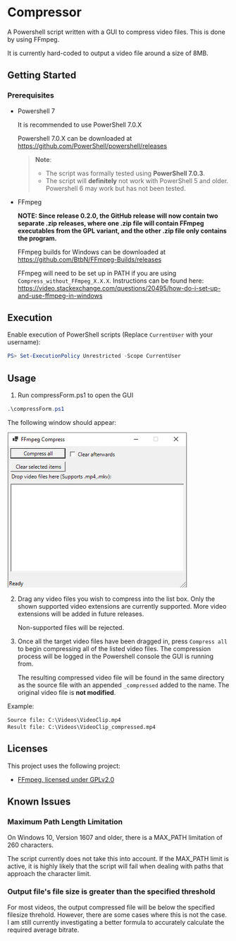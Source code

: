 # Compressor

A Powershell script written with a GUI to compress video files. This is done by using FFmpeg.

 It is currently hard-coded to output a video file around a size of 8MB.

## Getting Started

### Prerequisites

- Powershell 7
    
    It is recommended to use PowerShell 7.0.X

    Powershell 7.0.X can be downloaded at https://github.com/PowerShell/powershell/releases

    > **Note**:
    > - The script was formally tested using **PowerShell 7.0.3**.
    > - The script will **definitely** not work with PowerShell 5 and older. Powershell 6 may work but has not been tested.

- FFmpeg  

    **NOTE: Since release 0.2.0, the GitHub release will now contain two separate .zip releases, where one .zip file will contain FFmpeg executables from the GPL variant, and the other .zip file only contains the program.**

    FFmpeg builds for Windows can be downloaded at https://github.com/BtbN/FFmpeg-Builds/releases

    FFmpeg will need to be set up in PATH if you are using `Compress_without_FFmpeg_X.X.X`. Instructions can be found here: https://video.stackexchange.com/questions/20495/how-do-i-set-up-and-use-ffmpeg-in-windows


## Execution

Enable execution of PowerShell scripts (Replace `CurrentUser` with your username):

```powershell
PS> Set-ExecutionPolicy Unrestricted -Scope CurrentUser
```

## Usage

1. Run compressForm.ps1 to open the GUI

```powershell
.\compressForm.ps1
```

The following window should appear:

![Main UI](assets/main_ui.png)

2. Drag any video files you wish to compress into the list box. Only the shown supported video extensions are currently supported. More video extensions will be added in future releases.

    Non-supported files will be rejected.

3. Once all the target video files have been dragged in, press `Compress all` to begin compressing all of the listed video files. The compression process will be logged in the Powershell console the GUI is running from.

    The resulting compressed video file will be found in the same directory as the source file with an appended `_compressed` added to the name. The original video file is **not modified**.

Example:
```
Source file: C:\Videos\VideoClip.mp4
Result file: C:\Videos\VideoClip_compressed.mp4
```

## Licenses

This project uses the following project:

- [FFmpeg, licensed under GPLv2.0](https://github.com/FFmpeg/FFmpeg)

## Known Issues

### Maximum Path Length Limitation

On Windows 10, Version 1607 and older, there is a MAX_PATH limitation of 260 characters.

The script currently does not take this into account. If the MAX_PATH limit is active, it is highly likely that the script will fail when dealing with paths that approach the character limit.

### Output file's file size is greater than the specified threshold

For most videos, the output compressed file will be below the specified filesize threhold. However, there are some cases where this is not the case. I am still currently investigating a better formula to accurately calculate the required average bitrate.
